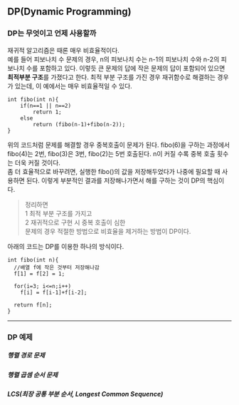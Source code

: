 ## DP(Dynamic Programming)

### DP는 무엇이고 언제 사용할까

재귀적 알고리즘은 때론 매우 비효율적이다. <br/>
예를 들어 피보나치 수 문제의 경우, n의 피보나치 수는 n-1의 피보나치 수와 n-2의 피보나치 수를 포함하고 있다. 이렇듯 큰 문제의 답에 작은 문제의 답이 포함되어 있으면 **최적부분 구조**를 가졌다고 한다. 최적 부분 구조를 가진 경우 재귀함수로 해결하는 경우가 있는데, 이 예에서는 매우 비효율적일 수 있다.


~~~
int fibo(int n){
    if(n==1 || n==2)
        return 1;
    else
        return (fibo(n-1)+fibo(n-2));
}
~~~
위의 코드처럼 문제를 해결할 경우 중복호출이 문제가 된다. fibo(6)을 구하는 과정에서 fibo(4)는 2번, fibo(3)은 3번, fibo(2)는 5번 호출된다. n이 커질 수록 중복 호출 횟수는 더욱 커질 것이다.<br>
좀 더 효율적으로 바꾸려면, 실행한 fibo()의 값을 저장해두었다가 나중에 필요할 때 사용하면 된다. 이렇게 부분적인 결과를 저장해나가면서 해를 구하는 것이 DP의 핵심이다.<br>

>정리하면<br/>
1 최적 부분 구조를 가지고<br/>
2 재귀적으로 구현 시 중복 호출이 심한<br/>문제의 경우 적절한 방법으로 비효율을 제거하는 방법이 DP이다.


아래의 코드는 DP를 이용한 하나의 방식이다.
~~~
int fibo(int n){
  //배열 f에 작은 것부터 저장해나감
  f[1] = f[2] = 1;

  for(i=3; i<=n;i++)
    f[i] = f[i-1]+f[i-2];

  return f[n];
}
~~~
<hr/>

### DP 예제
##### 행렬 경로 문제

##### 행렬 곱셈 순서 문제
##### LCS(최장 공통 부분 순서, Longest Common Sequence)
